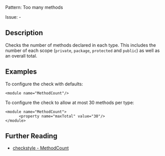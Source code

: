 Pattern: Too many methods

Issue: -

## Description

Checks the number of methods declared in each type. This includes the number of each scope (`private`, `package`, `protected` and `public`) as well as an overall total. 

## Examples

To configure the check with defaults: 
    
    
    <module name="MethodCount"/>
            

To configure the check to allow at most 30 methods per type: 
    
    
    <module name="MethodCount">
          <property name="maxTotal" value="30"/>
    </module>

## Further Reading

* [checkstyle - MethodCount](http://checkstyle.sourceforge.net/config_sizes.html#MethodCount)